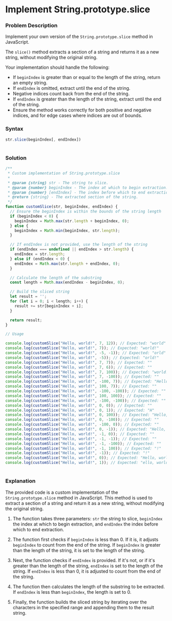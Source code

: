 # Implement String.prototype.slice

### Problem Description

Implement your own version of the `String.prototype.slice` method in JavaScript.

The `slice()` method extracts a section of a string and returns it as a new string, without modifying the original string.

Your implementation should handle the following:

- If `beginIndex` is greater than or equal to the length of the string, return an empty string.
- If `endIndex` is omitted, extract until the end of the string.
- Negative indices count back from the end of the string.
- If `endIndex` is greater than the length of the string, extract until the end of the string.
- Ensure the method works correctly for both positive and negative indices, and for edge cases where indices are out of bounds.

### Syntax

```js
str.slice(beginIndex[, endIndex])
```

#

### Solution 
```js
/**
 * Custom implementation of String.prototype.slice
 * 
 * @param {string} str - The string to slice.
 * @param {number} beginIndex - The index at which to begin extraction.
 * @param {number} [endIndex] - The index before which to end extraction.
 * @return {string} - The extracted section of the string.
 */
function customSlice(str, beginIndex, endIndex) {
  // Ensure the beginIndex is within the bounds of the string length
  if (beginIndex < 0) {
    beginIndex = Math.max(str.length + beginIndex, 0);
  } else {
    beginIndex = Math.min(beginIndex, str.length);
  }

  // If endIndex is not provided, use the length of the string
  if (endIndex === undefined || endIndex > str.length) {
    endIndex = str.length;
  } else if (endIndex < 0) {
    endIndex = Math.max(str.length + endIndex, 0);
  }

  // Calculate the length of the substring
  const length = Math.max(endIndex - beginIndex, 0);

  // Build the sliced string
  let result = '';
  for (let i = 0; i < length; i++) {
    result += str[beginIndex + i];
  }

  return result;
}

// Usage

console.log(customSlice("Hello, world!", 7, 12)); // Expected: "world"
console.log(customSlice("Hello, world!", 7)); // Expected: "world!"
console.log(customSlice("Hello, world!", -5, -1)); // Expected: "orld"
console.log(customSlice("Hello, world!", -5)); // Expected: "orld!"
console.log(customSlice("Hello, world!", 7, 7)); // Expected: ""
console.log(customSlice("Hello, world!", 7, 6)); // Expected: ""
console.log(customSlice("Hello, world!", 7, 100)); // Expected: "world!"
console.log(customSlice("Hello, world!", 7, -100)); // Expected: ""
console.log(customSlice("Hello, world!", -100, 7)); // Expected: "Hello, "
console.log(customSlice("Hello, world!", 100, 7)); // Expected: ""
console.log(customSlice("Hello, world!", -100, -100)); // Expected: ""
console.log(customSlice("Hello, world!", 100, 100)); // Expected: ""
console.log(customSlice("Hello, world!", -100, -100)); // Expected: ""
console.log(customSlice("Hello, world!", 0, 0)); // Expected: ""
console.log(customSlice("Hello, world!", 0, 1)); // Expected: "H"
console.log(customSlice("Hello, world!", 0, 100)); // Expected: "Hello, world!"
console.log(customSlice("Hello, world!", 0, -100)); // Expected: ""
console.log(customSlice("Hello, world!", -100, 0)); // Expected: ""
console.log(customSlice("Hello, world!", 0, -1)); // Expected: "Hello, world"
console.log(customSlice("Hello, world!", -1, 0)); // Expected: ""
console.log(customSlice("Hello, world!", -1, -1)); // Expected: ""
console.log(customSlice("Hello, world!", -1, -100)); // Expected: ""
console.log(customSlice("Hello, world!", -1, 100)); // Expected: "!"
console.log(customSlice("Hello, world!", -1)); // Expected: "!"
console.log(customSlice("Hello, world!", 0)); // Expected: "Hello, world!"
console.log(customSlice("Hello, world!", 1)); // Expected: "ello, world!"
```

#

### Explanation 

The provided code is a custom implementation of the `String.prototype.slice` method in JavaScript. This method is used to extract a section of a string and return it as a new string, without modifying the original string.


1. The function takes three parameters: `str` the string to slice, `beginIndex` the index at which to begin extraction, and `endIndex` the index before which to end extraction.

2. The function first checks if `beginIndex` is less than 0. If it is, it adjusts `beginIndex` to count from the end of the string. If `beginIndex` is greater than the length of the string, it is set to the length of the string.

3. Next, the function checks if `endIndex` is provided. If it's not, or if it's greater than the length of the string, `endIndex` is set to the length of the string. If  `endIndex` is less than 0, it is adjusted to count from the end of the string.

4. The function then calculates the length of the substring to be extracted. If `endIndex` is less than `beginIndex`, the length is set to 0.

5. Finally, the function builds the sliced string by iterating over the characters in the specified range and appending them to the result string.
